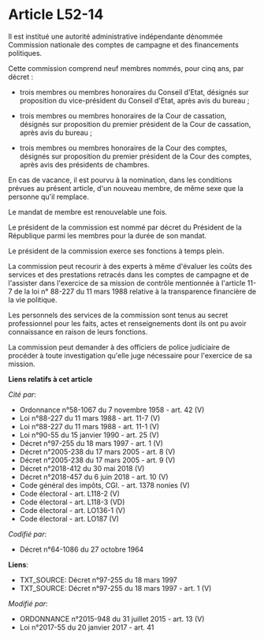 # Article L52-14

Il est institué une autorité administrative indépendante dénommée Commission nationale des comptes de campagne et des
financements politiques. 

Cette commission comprend neuf membres nommés, pour cinq ans, par décret :

- trois membres ou membres honoraires du Conseil d'Etat, désignés sur proposition du vice-président du Conseil d'Etat, après
avis du bureau ;

- trois membres ou membres honoraires de la Cour de cassation, désignés sur proposition du premier président de la Cour de
cassation, après avis du bureau ;

- trois membres ou membres honoraires de la Cour des comptes, désignés sur proposition du premier président de la Cour des
comptes, après avis des présidents de chambres. 

En cas de vacance, il est pourvu à la nomination, dans les conditions prévues au présent article, d'un nouveau membre, de
même sexe que la personne qu'il remplace. 

Le mandat de membre est renouvelable une fois. 

Le président de la commission est nommé par décret du Président de la République parmi les membres pour la durée de son
mandat. 

Le président de la commission exerce ses fonctions à temps plein. 

La commission peut recourir à des experts à même d'évaluer les coûts des services et des prestations retracés dans les
comptes de campagne et de l'assister dans l'exercice de sa mission de contrôle mentionnée à l'article 11-7 de la loi n°
88-227 du 11 mars 1988 relative à la transparence financière de la vie politique. 

Les personnels des services de la commission sont tenus au secret professionnel pour les faits, actes et renseignements dont
ils ont pu avoir connaissance en raison de leurs fonctions. 

La commission peut demander à des officiers de police judiciaire de procéder à toute investigation qu'elle juge nécessaire
pour l'exercice de sa mission.

**Liens relatifs à cet article**

_Cité par_:

  - Ordonnance n°58-1067 du 7 novembre 1958 - art. 42 (V)
  - Loi n°88-227 du 11 mars 1988 - art. 11-7 (V)
  - Loi n°88-227 du 11 mars 1988 - art. 11-1 (V)
  - Loi n°90-55 du 15 janvier 1990 - art. 25 (V)
  - Décret n°97-255 du 18 mars 1997 - art. 1 (V)
  - Décret n°2005-238 du 17 mars 2005 - art. 8 (V)
  - Décret n°2005-238 du 17 mars 2005 - art. 9 (V)
  - Décret n°2018-412 du 30 mai 2018 (V)
  - Décret n°2018-457 du 6 juin 2018 - art. 10 (V)
  - Code général des impôts, CGI. - art. 1378 nonies (V)
  - Code électoral - art. L118-2 (V)
  - Code électoral - art. L118-3 (VD)
  - Code électoral - art. LO136-1 (V)
  - Code électoral - art. LO187 (V)

_Codifié par_:

  - Décret n°64-1086 du 27 octobre 1964

**Liens**:

  - TXT_SOURCE: Décret n°97-255 du 18 mars 1997
  - TXT_SOURCE: Décret n°97-255 du 18 mars 1997 - art. 1 (V)

_Modifié par_:

  - ORDONNANCE n°2015-948 du 31 juillet 2015 - art. 13 (V)
  - Loi n°2017-55 du 20 janvier 2017 - art. 41
